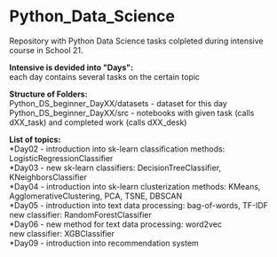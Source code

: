 # Python_Data_Science
Repository with Python Data Science tasks colpleted during intensive course in School 21.

**Intensive is devided into "Days":<br />**
each day contains several tasks on the certain topic

**Structure of Folders:<br />**
Python_DS_beginner_DayXX/datasets - dataset for this day<br />
Python_DS_beginner_DayXX/src - notebooks with given task (calls dXX_task) and completed work (calls dXX_desk)

**List of topics:<br />**
*Day02 - introduction into sk-learn classification methods: LogisticRegressionClassifier<br />
*Day03 - new sk-learn classifiers: DecisionTreeClassifier, KNeighborsClassifier<br />
*Day04 - introduction into sk-learn clusterization methods: KMeans, AgglomerativeClustering, PCA, TSNE, DBSCAN<br />
*Day05 - introduction into text data processing: bag-of-words, TF-IDF<br />
new classifier: RandomForestClassifier<br />
*Day06 - new method for text data processing: word2vec<br />
new classifier: XGBClassifier<br />
*Day09 - introduction into recommendation system
